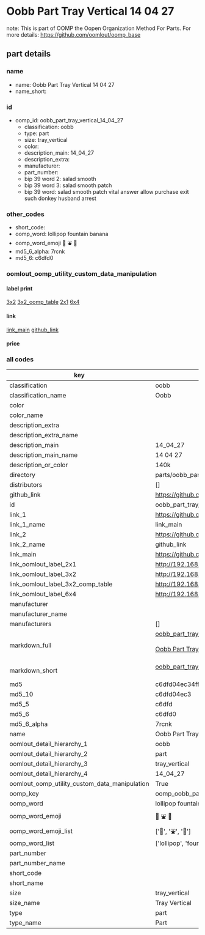 # Oobb Part Tray Vertical 14 04 27  

note: This is part of OOMP the Oopen Organization Method For Parts. For more details: https://github.com/oomlout/oomp_base

##  part details





### name
* name: Oobb Part Tray Vertical 14 04 27
* name_short: 
### id
* oomp_id: oobb_part_tray_vertical_14_04_27
  * classification: oobb
  * type: part
  * size: tray_vertical
  * color: 
  * description_main: 14_04_27
  * description_extra: 
  * manufacturer: 
  * part_number: 
  * bip 39 word 2: salad smooth
  * bip 39 word 3: salad smooth patch
  * bip 39 word: salad smooth patch vital answer allow purchase exit such donkey husband arrest

### other_codes
* short_code: 
* oomp_word: lollipop fountain banana
* oomp_word_emoji :lollipop: :fountain: :banana:
* md5_6_alpha: 7rcnk
* md5_6: c6dfd0






### oomlout_oomp_utility_custom_data_manipulation
#### label print
[3x2](http://192.168.1.245:1112/?label=oomp%207rcnk)
[3x2_oomp_table](http://192.168.1.107:1112/?label=oomp%207rcnk)
[2x1](http://192.168.1.242:1112/?label=oomp%207rcnk)
[6x4](http://192.168.1.55:1112/?label=oomp%207rcnk)    

#### link

[link_main](https://github.com/oomlout/oomlout_oomp_current_version_messy/tree/main/parts/oobb_part_tray_vertical_14_04_27) [github_link](https://github.com/oomlout/oomlout_oomp_part_src/tree/main/parts/oobb_part_tray_vertical_14_04_27)                             

#### price







### all codes 
| key | value |  
| --- | --- |  
| classification | oobb |  
| classification_name | Oobb |  
| color |  |  
| color_name |  |  
| description_extra |  |  
| description_extra_name |  |  
| description_main | 14_04_27 |  
| description_main_name | 14 04 27 |  
| description_or_color | 140k |  
| directory | parts/oobb_part_tray_vertical_14_04_27 |  
| distributors | [] |  
| github_link | https://github.com/oomlout/oomlout_oomp_part_src/tree/main/parts/oobb_part_tray_vertical_14_04_27 |  
| id | oobb_part_tray_vertical_14_04_27 |  
| link_1 | https://github.com/oomlout/oomlout_oomp_current_version_messy/tree/main/parts/oobb_part_tray_vertical_14_04_27 |  
| link_1_name | link_main |  
| link_2 | https://github.com/oomlout/oomlout_oomp_part_src/tree/main/parts/oobb_part_tray_vertical_14_04_27 |  
| link_2_name | github_link |  
| link_main | https://github.com/oomlout/oomlout_oomp_current_version_messy/tree/main/parts/oobb_part_tray_vertical_14_04_27 |  
| link_oomlout_label_2x1 | http://192.168.1.242:1112/?label=oomp%207rcnk |  
| link_oomlout_label_3x2 | http://192.168.1.245:1112/?label=oomp%207rcnk |  
| link_oomlout_label_3x2_oomp_table | http://192.168.1.107:1112/?label=oomp%207rcnk |  
| link_oomlout_label_6x4 | http://192.168.1.55:1112/?label=oomp%207rcnk |  
| manufacturer |  |  
| manufacturer_name |  |  
| manufacturers | [] |  
| markdown_full | [oobb_part_tray_vertical_14_04_27](https://github.com/oomlout/oomlout_oomp_current_version_messy/tree/main/parts/oobb_part_tray_vertical_14_04_27)<br>[](https://github.com/oomlout/oomlout_oomp_current_version_messy/tree/main/parts/oobb_part_tray_vertical_14_04_27)<br>[Oobb Part Tray Vertical 14 04 27](https://github.com/oomlout/oomlout_oomp_current_version_messy/tree/main/parts/oobb_part_tray_vertical_14_04_27)<br><br> |  
| markdown_short | [oobb_part_tray_vertical_14_04_27](https://github.com/oomlout/oomlout_oomp_current_version_messy/tree/main/parts/oobb_part_tray_vertical_14_04_27)<br><br> |  
| md5 | c6dfd04ec34ff5c41a84df5141b33df2 |  
| md5_10 | c6dfd04ec3 |  
| md5_5 | c6dfd |  
| md5_6 | c6dfd0 |  
| md5_6_alpha | 7rcnk |  
| name | Oobb Part Tray Vertical 14 04 27 |  
| oomlout_detail_hierarchy_1 | oobb |  
| oomlout_detail_hierarchy_2 | part |  
| oomlout_detail_hierarchy_3 | tray_vertical |  
| oomlout_detail_hierarchy_4 | 14_04_27 |  
| oomlout_oomp_utility_custom_data_manipulation | True |  
| oomp_key | oomp_oobb_part_tray_vertical_14_04_27 |  
| oomp_word | lollipop fountain banana |  
| oomp_word_emoji | :lollipop: :fountain: :banana: |  
| oomp_word_emoji_list | [':lollipop:', ':fountain:', ':banana:'] |  
| oomp_word_list | ['lollipop', 'fountain', 'banana'] |  
| part_number |  |  
| part_number_name |  |  
| short_code |  |  
| short_name |  |  
| size | tray_vertical |  
| size_name | Tray Vertical |  
| type | part |  
| type_name | Part |  
